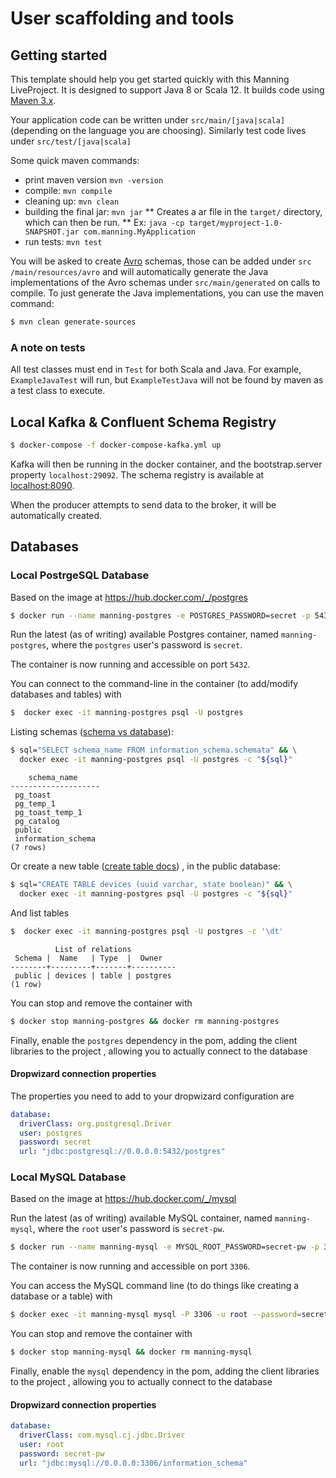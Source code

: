 # User scaffolding and tools

## Getting started

This template should help you get started quickly with this Manning LiveProject. It is designed
to support Java 8 or Scala 12. It builds code using [Maven 3.x](http://maven.apache.org). 

Your application code can be written under `src/main/[java|scala]` (depending on the language you
 are choosing). Similarly test code lives under `src/test/[java|scala]` 
 
Some quick maven commands:

 * print maven version `mvn -version`
 * compile: `mvn compile`
 * cleaning up: `mvn clean` 
 * building the final jar: `mvn jar`
   ** Creates a ar file in the `target/` directory, which can then be run.
   ** Ex: `java -cp target/myproject-1.0-SNAPSHOT.jar com.manning.MyApplication`
 * run tests: `mvn test` 

 
You will be asked to create [Avro](http://avro.apache.org) schemas, those can be added under `src
/main/resources/avro` and will automatically generate the Java implementations of the Avro
 schemas under `src/main/generated` on calls to compile. To just generate the Java
 implementations, you can use the maven command:

```bash
$ mvn clean generate-sources
``` 

### A note on tests

All test classes must end in `Test` for both Scala and Java. For example, `ExampleJavaTest` will
 run, but `ExampleTestJava` will not be found by maven as a test class to execute. 

## Local Kafka & Confluent Schema Registry

```bash
$ docker-compose -f docker-compose-kafka.yml up
```

Kafka will then be running in the docker container, and the bootstrap.server property `localhost:29092`.
The schema registry is available at [localhost:8090](https://locaclhost:8090).

When the producer attempts to send data to the broker, it will be automatically created.


## Databases

### Local PostrgeSQL Database

Based on the image at https://hub.docker.com/_/postgres

```bash
$ docker run --name manning-postgres -e POSTGRES_PASSWORD=secret -p 5432:5432 -d postgres:12.2
```

Run the latest (as of writing) available Postgres container, named `manning-postgres`, where the
`postgres` user's password is `secret`.

The container is now running and accessible on port `5432`. 

You can connect to the command-line in the container (to add/modify databases and tables) with
```bash
$  docker exec -it manning-postgres psql -U postgres 
```

Listing schemas ([schema vs database](https://www.postgresql.org/docs/8.1/ddl-schemas.html)):
```bash
$ sql="SELECT schema_name FROM information_schema.schemata" && \
  docker exec -it manning-postgres psql -U postgres -c "${sql}"     
``` 
```text
    schema_name     
--------------------
 pg_toast
 pg_temp_1
 pg_toast_temp_1
 pg_catalog
 public
 information_schema
(7 rows)
```

Or create a new table ([create table docs](https://www.postgresql.org/docs/9.1/sql-createtable.html))
, in the public database:
```bash
$ sql="CREATE TABLE devices (uuid varchar, state boolean)" && \
  docker exec -it manning-postgres psql -U postgres -c "${sql}"
```

And list tables
```bash
$  docker exec -it manning-postgres psql -U postgres -c '\dt'  
``` 
```text
          List of relations
 Schema |  Name   | Type  |  Owner   
--------+---------+-------+----------
 public | devices | table | postgres
(1 row)
```

You can stop and remove the container with
 
```bash
$ docker stop manning-postgres && docker rm manning-postgres
```

Finally, enable the `postgres` dependency in the pom, adding the client libraries to the project
, allowing you to actually connect to the database

#### Dropwizard connection properties

The properties you need to add to your dropwizard configuration are

```yaml
database:
  driverClass: org.postgresql.Driver
  user: postgres
  password: secret
  url: "jdbc:postgresql://0.0.0.0:5432/postgres"
```
### Local MySQL Database

Based on the image at https://hub.docker.com/_/mysql

Run the latest (as of writing) available MySQL container, named `manning-mysql`, where the
`root` user's password is `secret-pw`.

```bash
$ docker run --name manning-mysql -e MYSQL_ROOT_PASSWORD=secret-pw -p 3306:3306 -d mysql:8.0.19
```

The container is now running and accessible on port `3306`. 

You can access the MySQL command line (to do things like creating a database or a table) with

```bash
$ docker exec -it manning-mysql mysql -P 3306 -u root --password=secret-pw
```

You can stop and remove the container with
 
```bash
$ docker stop manning-mysql && docker rm manning-mysql
```


Finally, enable the `mysql` dependency in the pom, adding the client libraries to the project
, allowing you to actually connect to the database

#### Dropwizard connection properties

```yaml
database:
  driverClass: com.mysql.cj.jdbc.Driver
  user: root
  password: secret-pw
  url: "jdbc:mysql://0.0.0.0:3306/information_schema"
```

